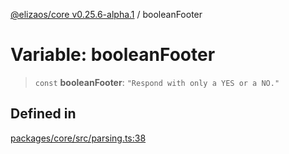 [@elizaos/core v0.25.6-alpha.1](../index.md) / booleanFooter

# Variable: booleanFooter

> `const` **booleanFooter**: `"Respond with only a YES or a NO."`

## Defined in

[packages/core/src/parsing.ts:38](https://github.com/divine-comedian/eliza/blob/main/packages/core/src/parsing.ts#L38)
